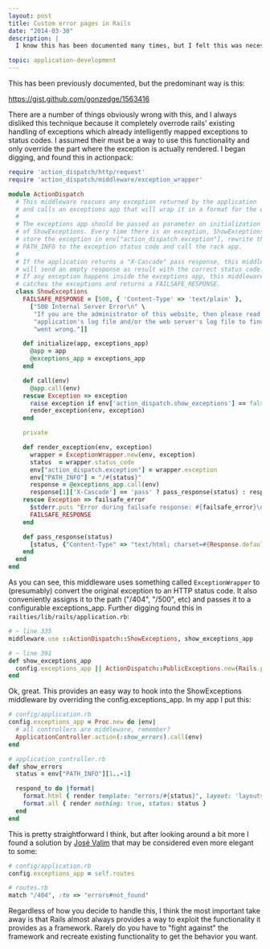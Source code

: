 ```yaml
---
layout: post
title: Custom error pages in Rails
date: "2014-03-30"
description: |
  I know this has been documented many times, but I felt this was necessary because I am still seeing many more descriptions of the "wrong" way to do this rather than the right way. Hopefully I can help tip the scales a bit on the subject.

topic: application-development
---
```


This has been previously documented, but the predominant way is this:

https://gist.github.com/gonzedge/1563416

There are a number of things obviously wrong with this, and I always disliked
this technique because it completely overrode rails' existing handling of
exceptions which already intelligently mapped exceptions to status codes. I
assumed their must be a way to use this functionality and only override the
part where the exception is actually rendered. I began digging, and found this
in actionpack:

~~~ ruby
require 'action_dispatch/http/request'
require 'action_dispatch/middleware/exception_wrapper'

module ActionDispatch
  # This middleware rescues any exception returned by the application
  # and calls an exceptions app that will wrap it in a format for the end user.
  #
  # The exceptions app should be passed as parameter on initialization
  # of ShowExceptions. Every time there is an exception, ShowExceptions will
  # store the exception in env["action_dispatch.exception"], rewrite the
  # PATH_INFO to the exception status code and call the rack app.
  #
  # If the application returns a "X-Cascade" pass response, this middleware
  # will send an empty response as result with the correct status code.
  # If any exception happens inside the exceptions app, this middleware
  # catches the exceptions and returns a FAILSAFE_RESPONSE.
  class ShowExceptions
    FAILSAFE_RESPONSE = [500, { 'Content-Type' => 'text/plain' },
      ["500 Internal Server Error\n" \
       "If you are the administrator of this website, then please read this web " \
       "application's log file and/or the web server's log file to find out what " \
       "went wrong."]]

    def initialize(app, exceptions_app)
      @app = app
      @exceptions_app = exceptions_app
    end

    def call(env)
      @app.call(env)
    rescue Exception => exception
      raise exception if env['action_dispatch.show_exceptions'] == false
      render_exception(env, exception)
    end

    private

    def render_exception(env, exception)
      wrapper = ExceptionWrapper.new(env, exception)
      status  = wrapper.status_code
      env["action_dispatch.exception"] = wrapper.exception
      env["PATH_INFO"] = "/#{status}"
      response = @exceptions_app.call(env)
      response[1]['X-Cascade'] == 'pass' ? pass_response(status) : response
    rescue Exception => failsafe_error
      $stderr.puts "Error during failsafe response: #{failsafe_error}\n  #{failsafe_error.backtrace * "\n  "}"
      FAILSAFE_RESPONSE
    end

    def pass_response(status)
      [status, {"Content-Type" => "text/html; charset=#{Response.default_charset}", "Content-Length" => "0"}, []]
    end
  end
end
~~~

As you can see, this middleware uses something called `ExceptionWrapper` to
(presumably) convert the original exception to an HTTP status code. It also
conveniently assigns it to the path ("/404", "/500", etc) and passes it to a
configurable exceptions_app. Further digging found this in
`railties/lib/rails/application.rb`:

~~~ ruby
# ~ line 335
middleware.use ::ActionDispatch::ShowExceptions, show_exceptions_app

# ~ line 391
def show_exceptions_app
  config.exceptions_app || ActionDispatch::PublicExceptions.new(Rails.public_path)
end
~~~

Ok, great. This provides an easy way to hook into the ShowExceptions
middleware by overriding the config.exceptions_app. In my app I put this:

~~~ ruby
# config/application.rb
config.exceptions_app = Proc.new do |env|
  # all controllers are middleware, remember?
  ApplicationController.action(:show_errors).call(env)
end

# application_controller.rb
def show_errors
  status = env["PATH_INFO"][1..-1]

  respond_to do |format|
    format.html { render template: "errors/#{status}", layout: 'layouts/application', status: status }
    format.all { render nothing: true, status: status }
  end
end
~~~

This is pretty straightforward I think, but after looking around a bit more I
found a solution by [José Valim][jose] that may be considered even more
elegant to some:

~~~ ruby
# config/application.rb
config.exceptions_app = self.routes

# routes.rb
match "/404", :to => "errors#not_found"
~~~

Regardless of how you decide to handle this, I think the most important take
away is that Rails almost always provides a way to exploit the functionality
it provides as a framework. Rarely do you have to "fight against" the
framework and recreate existing functionality to get the behavior you want.

[jose]: http://blog.plataformatec.com.br/2012/01/my-five-favorite-hidden-features-in-rails-3-2/